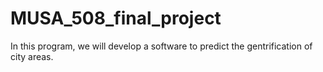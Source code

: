 # MUSA_508_final_project
In this program, we will develop a software to predict the gentrification of city areas.
